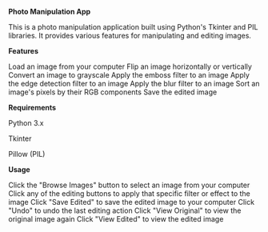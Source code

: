 **Photo Manipulation App**

This is a photo manipulation application built using Python's Tkinter and PIL libraries. It provides various features for manipulating and editing images.

**Features**

Load an image from your computer
Flip an image horizontally or vertically
Convert an image to grayscale
Apply the emboss filter to an image
Apply the edge detection filter to an image
Apply the blur filter to an image
Sort an image's pixels by their RGB components
Save the edited image

**Requirements**

Python 3.x 

Tkinter 

Pillow (PIL) 

**Usage**

Click the "Browse Images" button to select an image from your computer
Click any of the editing buttons to apply that specific filter or effect to the image
Click "Save Edited" to save the edited image to your computer
Click "Undo" to undo the last editing action
Click "View Original" to view the original image again
Click "View Edited" to view the edited image
